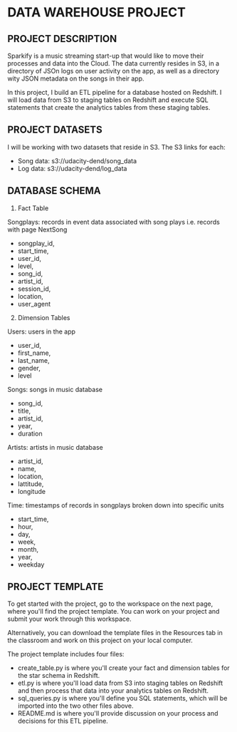 <h1>DATA WAREHOUSE PROJECT</h1>

<h2>PROJECT DESCRIPTION</h2>

Sparkify is a music streaming start-up that would like to move their processes and data into the Cloud. The data currently resides in S3, in a directory of JSOn logs on user activity on the app, as well as a directory wity JSON metadata on the songs in their app.

In this project, I build an ETL pipeline for a database hosted on Redshift. I will load data from S3 to staging tables on Redshift and execute SQL statements that create the analytics tables from these staging tables.


<h2>PROJECT DATASETS</h2>

I will be working with two datasets that reside in S3. The S3 links for each:

- Song data: s3://udacity-dend/song_data
- Log data: s3://udacity-dend/log_data


<h2>DATABASE SCHEMA</h2>

1. Fact Table

Songplays: records in event data associated with song plays i.e. records with page NextSong
- songplay_id, 
- start_time, 
- user_id, 
- level, 
- song_id, 
- artist_id, 
- session_id, 
- location, 
- user_agent

2. Dimension Tables

Users: users in the app
- user_id, 
- first_name, 
- last_name, 
- gender, 
- level

Songs: songs in music database
- song_id, 
- title, 
- artist_id, 
- year, 
- duration

Artists: artists in music database
- artist_id, 
- name, 
- location, 
- lattitude, 
- longitude

Time: timestamps of records in songplays broken down into specific units
- start_time, 
- hour, 
- day, 
- week, 
- month, 
- year, 
- weekday


<h2>PROJECT TEMPLATE</h2>

To get started with the project, go to the workspace on the next page, where you'll find the project template. You can work on your project and submit your work through this workspace.

Alternatively, you can download the template files in the Resources tab in the classroom and work on this project on your local computer.

The project template includes four files:

- create_table.py is where you'll create your fact and dimension tables for the star schema in Redshift.
- etl.py is where you'll load data from S3 into staging tables on Redshift and then process that data into your analytics tables on Redshift.
- sql_queries.py is where you'll define you SQL statements, which will be imported into the two other files above.
- README.md is where you'll provide discussion on your process and decisions for this ETL pipeline.

